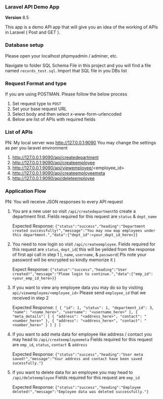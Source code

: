 ### **Laravel API Demo App**

**Version** 8.5

This app is a demo API app that will give you an idea of the working of APIs in Laravel ( Post and GET ).

### **Database setup**

Please open your localhost phpmyadmin / adminer, etc.

Navigate to folder SQL Schema File in this project and you will find a file named `records_test.sql`. Import that SQL file in you DBs list

### **Request Format and type**

If you are using POSTMAN. Please follow the below process

1. Set request type to `POST`
2. Set your base request URL
3. Select body and then select x-www-form-urlencoded
4. Below are list of APIs with required fields

### **List of APIs**

PN: My local server was http://127.0.0.1:9090 You may change the settings as per you laravel environment

1. http://127.0.0.1:9090/api/createdepartment
2. http://127.0.0.1:9090/api/createemployee
3. http://127.0.0.1:9090/api/viewemployee/<employee_id>
4. http://127.0.0.1:9090/api/createemployeemeta
5. http://127.0.0.1:9090/api/deleteemployee

### **Application Flow**

PN: You will receive JSON responses to every API request

1. You are a new user so visit `/api/createdepartment`to create a department first. Fields required for this request are `status` & `dept_name`

    Expected Response: `{"status":"success","heading":"Department created successfully!","message":"You may now map employees under this department.","data":{"dept_id":<your_dept_id_here>}}`

2. You need to now login so visit `/api/createemployee`. Fields required for this request are `status`, `dept_id`( this will be yeilded from the response of first api call in step 1 ), `name`, `username`, & `password`( Pls note your password will be encrypted so kindly memorize it )

    Expect Response: `{"status":"success","heading":"User created!","message":"Pleae login to continue.","data":{"emp_id":<your_emp_id_here>}}`

3. If you want to view any employee data you may do so by visiting `api/viewemployee/<employee_id>` Please send  `employee_id` that we received in step 2

    Expected Response: `[
    {
        "id": 1,
        "status": 1,
        "department_id": 3,
        "name": "<name_here>",
        "username": "<username_here>"
    },
    {
        "meta_details": [
            {
                "address": "<address_here>",
                "contact": "<number_here>"
            },
            {
                "address": "<address_here>",
                "contact": "<number_here>"
            }
        ]
    }
]`

4. If you want to add meta data for employee like address / contact you may head to `/api/createemployeemeta` Fields required for this request are `emp_id`, `status`, `contact` & `address`

    Expected Response: `{"status":"success","heading":"User meta saved!","message":"Your address and contact have been saved sucessfully."}`

5. If you want to delete data for an employee you may head to `/api/deleteemployee` Fields required for this request are `emp_id`

	Expected Response: `{"status":"success","heading":"Employee deleted!","message":"Employee data was deleted successfully."}`